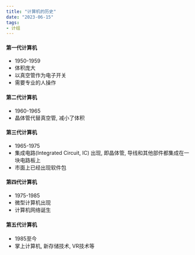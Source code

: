 ```yaml
---
title: "计算机的历史"
date: "2023-06-15"
tags:
- 计组
---
```


#### 第一代计算机
- 1950-1959
- 体积庞大
- 以真空管作为电子开关
- 需要专业的人操作

#### 第二代计算机
- 1960-1965
- 晶体管代替真空管, 减小了体积

#### 第三代计算机
- 1965-1975
- 集成电路(Integrated Circuit, IC) 出现, 即晶体管, 导线和其他部件都集成在一块电路板上
- 市面上已经出现软件包

#### 第四代计算机
- 1975-1985
- 微型计算机出现
- 计算机网络诞生

#### 第五代计算机
- 1985至今
- 掌上计算机, 新存储技术, VR技术等